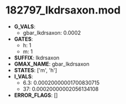 # 182797_Ikdrsaxon.mod

- **G_VALS**:
  - gbar_Ikdrsaxon: 0.0002
- **GATES**:
  - h: 1
  - m: 1
- **SUFFIX**: Ikdrsaxon
- **GMAX_NAME**: gbar_Ikdrsaxon
- **STATES**: ['m', 'h']
- **I_VALS**:
  - 6.3: 0.00020000001700830715
  - 37: 0.00020000002056134108
- **ERROR_FLAGS**: []
